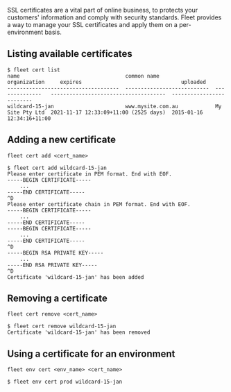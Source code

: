 SSL certificates are a vital part of online business, to protects your
customers' information and comply with security standards. Fleet provides a way
to manage your SSL certificates and apply them on a per-environment basis.

Listing available certificates
----

```
$ fleet cert list
name                                  common name                  organization     expires                                uploaded
------------------------------------  ---------------------------  --------------   -------------------------------------  -------------------------
wildcard-15-jan                       www.mysite.com.au            My Site Pty Ltd  2021-11-17 12:33:09+11:00 (2525 days)  2015-01-16 12:34:16+11:00
```

Adding a new certificate
----

```
fleet cert add <cert_name>

$ fleet cert add wildcard-15-jan
Please enter certificate in PEM format. End with EOF.
-----BEGIN CERTIFICATE-----
    ...
-----END CERTIFICATE-----
^D
Please enter certificate chain in PEM format. End with EOF.
-----BEGIN CERTIFICATE-----
    ...
-----END CERTIFICATE-----
-----BEGIN CERTIFICATE-----
    ...
-----END CERTIFICATE-----
^D
-----BEGIN RSA PRIVATE KEY-----
    ...
-----END RSA PRIVATE KEY-----
^D
Certificate 'wildcard-15-jan' has been added
```

Removing a certificate
----

```
fleet cert remove <cert_name>

$ fleet cert remove wildcard-15-jan
Certificate 'wildcard-15-jan' has been removed
```

Using a certificate for an environment
----

```
fleet env cert <env_name> <cert_name>

$ fleet env cert prod wildcard-15-jan
```
